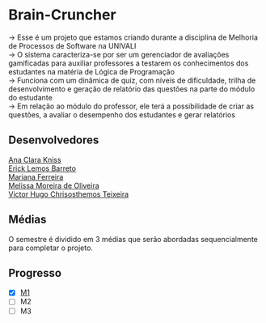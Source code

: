 # Brain-Cruncher
-> Esse é um projeto que estamos criando durante a disciplina de Melhoria de Processos de Software na UNIVALI<br>
-> O sistema caracteriza-se por ser um gerenciador de avaliações gamificadas para auxiliar professores a testarem os conhecimentos dos estudantes na matéria de Lógica de Programação<br>
-> Funciona com um dinâmica de quiz, com níveis de dificuldade, trilha de desenvolvimento  e geração de relatório das questões na parte do módulo do estudante<br>
-> Em relação ao módulo do professor, ele terá a possibilidade de criar as questões, a avaliar o desempenho dos estudantes e gerar relatórios<br>
## Desenvolvedores
[Ana Clara Kniss](https://www.linkedin.com/in/anakniss/)<br>
[Erick Lemos Barreto](https://www.linkedin.com/in/erick-lemos-barreto-ba6930238/)<br>
[Mariana Ferreira](https://www.linkedin.com/in/mariana-ferreira-3ab55a27a/)<br>
[Melissa Moreira de Oliveira](https://www.linkedin.com/in/melissa-moreira-de-oliveira-7757ba266/)<br>
[Victor Hugo Chrisosthemos Teixeira](https://www.linkedin.com/in/victor-c-6a9081b0/)<br>
## Médias
O semestre é dividido em 3 médias que serão abordadas sequencialmente para completar o projeto.<br>
## Progresso
- [x] [M1](./M1)<br>
- [ ] M2<br>
- [ ] M3<br>
